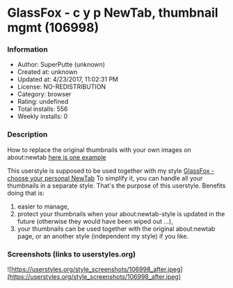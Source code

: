 # GlassFox - c y p NewTab, thumbnail mgmt (106998)

### Information
- Author: SuperPutte (unknown)
- Created at: unknown
- Updated at: 4/23/2017, 11:02:31 PM
- License: NO-REDISTRIBUTION
- Category: browser
- Rating: undefined
- Total installs: 556
- Weekly installs: 0


### Description
How to replace the original thumbnails with your own images on about:newtab <a href="http://i.imgur.com/5VjCpwQ.png">here is one example</a>

This userstyle is supposed to be used together with my style <a href="https://userstyles.org/styles/70561/glassfox-choose-your-personal-newtab">GlassFox - choose your personal NewTab</a>
To simplify it, you can handle all your thumbnails in a separate style. That's the purpose of this userstyle.
Benefits doing that is: 
1. easier to manage, 
2. protect your thumbnails when your about:newtab-style is updated in the future (otherwise they would have been wiped out ...),  
3. your thumbnails can be used together with the original about:newtab page, or an another style (independent my style) if you like.


### Screenshots (links to userstyles.org)
![https://userstyles.org/style_screenshots/106998_after.jpeg](https://userstyles.org/style_screenshots/106998_after.jpeg)


